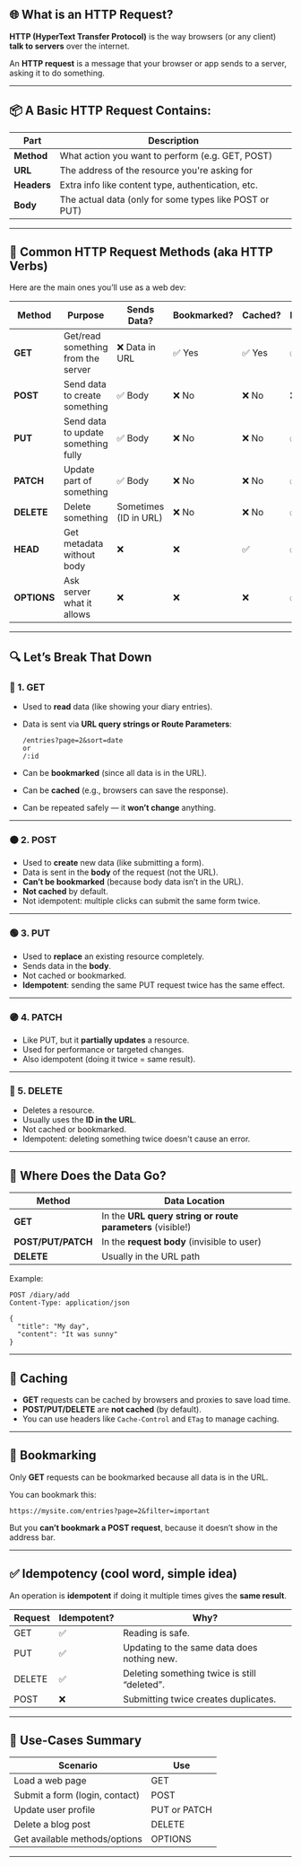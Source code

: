 
## 🌐 What is an HTTP Request?

**HTTP (HyperText Transfer Protocol)** is the way browsers (or any client) **talk to servers** over the internet.

An **HTTP request** is a message that your browser or app sends to a server, asking it to do something.

---

## 📦 A Basic HTTP Request Contains:

| Part        | Description                                            |
| ----------- | ------------------------------------------------------ |
| **Method**  | What action you want to perform (e.g. GET, POST)       |
| **URL**     | The address of the resource you're asking for          |
| **Headers** | Extra info like content type, authentication, etc.     |
| **Body**    | The actual data (only for some types like POST or PUT) |

---

## 🧭 Common HTTP Request Methods (aka HTTP Verbs)

Here are the main ones you’ll use as a web dev:

| Method      | Purpose                             | Sends Data?           | Bookmarked? | Cached? | Idempotent? |
| ----------- | ----------------------------------- | --------------------- | ----------- | ------- | ----------- |
| **GET**     | Get/read something from the server  | ❌ Data in URL         | ✅ Yes       | ✅ Yes   | ✅ Yes       |
| **POST**    | Send data to create something       | ✅ Body                | ❌ No        | ❌ No    | ❌ No        |
| **PUT**     | Send data to update something fully | ✅ Body                | ❌ No        | ❌ No    | ✅ Yes       |
| **PATCH**   | Update part of something            | ✅ Body                | ❌ No        | ❌ No    | ✅ Yes       |
| **DELETE**  | Delete something                    | Sometimes (ID in URL) | ❌ No        | ❌ No    | ✅ Yes       |
| **HEAD**    | Get metadata without body           | ❌                     | ❌           | ✅       | ✅           |
| **OPTIONS** | Ask server what it allows           | ❌                     | ❌           | ❌       | ✅           |

---

## 🔍 Let’s Break That Down

### 🔵 1. **GET**

* Used to **read** data (like showing your diary entries).
* Data is sent via **URL query strings or Route Parameters**:

  ```
  /entries?page=2&sort=date
  or
  /:id
  ```
* Can be **bookmarked** (since all data is in the URL).
* Can be **cached** (e.g., browsers can save the response).
* Can be repeated safely — it **won’t change** anything.


---

### 🟠 2. **POST**

* Used to **create** new data (like submitting a form).
* Data is sent in the **body** of the request (not the URL).
* **Can’t be bookmarked** (because body data isn’t in the URL).
* **Not cached** by default.
* Not idempotent: multiple clicks can submit the same form twice.

---

### 🟢 3. **PUT**

* Used to **replace** an existing resource completely.
* Sends data in the **body**.
* Not cached or bookmarked.
* **Idempotent**: sending the same PUT request twice has the same effect.

---

### 🟣 4. **PATCH**

* Like PUT, but it **partially updates** a resource.
* Used for performance or targeted changes.
* Also idempotent (doing it twice = same result).

---

### 🔴 5. **DELETE**

* Deletes a resource.
* Usually uses the **ID in the URL**.
* Not cached or bookmarked.
* Idempotent: deleting something twice doesn't cause an error.

---

## 🧾 Where Does the Data Go?

| Method             | Data Location                               |
| ------------------ | ------------------------------------------- |
| **GET**            | In the **URL query string or route parameters** (visible!)      |
| **POST/PUT/PATCH** | In the **request body** (invisible to user) |
| **DELETE**         | Usually in the URL path                     |

Example:
 
```http
POST /diary/add
Content-Type: application/json

{
  "title": "My day",
  "content": "It was sunny"
}
```

---

## 💾 Caching

* **GET** requests can be cached by browsers and proxies to save load time.
* **POST/PUT/DELETE** are **not cached** (by default).
* You can use headers like `Cache-Control` and `ETag` to manage caching.

---

## 🔖 Bookmarking

Only **GET** requests can be bookmarked because all data is in the URL.

You can bookmark this:

```
https://mysite.com/entries?page=2&filter=important
```

But you **can’t bookmark a POST request**, because it doesn’t show in the address bar.

---

## ✅ Idempotency (cool word, simple idea)

An operation is **idempotent** if doing it multiple times gives the **same result**.

| Request | Idempotent? | Why?                                         |
| ------- | ----------- | -------------------------------------------- |
| GET     | ✅           | Reading is safe.                             |
| PUT     | ✅           | Updating to the same data does nothing new.  |
| DELETE  | ✅           | Deleting something twice is still “deleted”. |
| POST    | ❌           | Submitting twice creates duplicates.         |

---

## 🎯 Use-Cases Summary

| Scenario                       | Use          |
| ------------------------------ | ------------ |
| Load a web page                | GET          |
| Submit a form (login, contact) | POST         |
| Update user profile            | PUT or PATCH |
| Delete a blog post             | DELETE       |
| Get available methods/options  | OPTIONS      |

---
